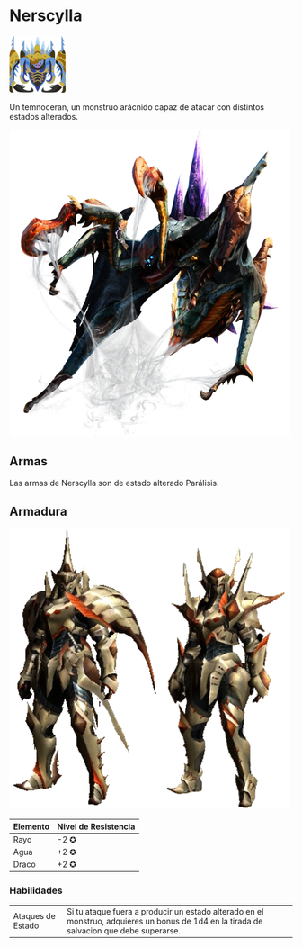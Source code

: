 <link rel="stylesheet" href="../../../base.css">

# Nerscylla

<img src="./nerscylla-icono.png" width="100">

Un temnoceran, un monstruo arácnido capaz de atacar con distintos estados alterados.

<img src="./nerscylla.png" width="500">

## Armas

Las armas de Nerscylla son de estado alterado Parálisis.

## Armadura

<img src="nerscylla-armaduras.png" width="500">

<table>
  <thead>
    <tr>
      <th>Elemento</th>
      <th>Nivel de Resistencia</th>
    </tr>
  </thead>
  <tbody>
    <tr>
      <td><span style='color:var(--rayo)'>Rayo</span></td>
      <td>-2 ✪</td>
    </tr>
    <tr>
      <td><span style='color:var(--agua)'>Agua</span></td>
      <td>+2 ✪</td>
    </tr>
    <tr>
      <td><span style='color:var(--draco)'>Draco</span></td>
      <td>+2 ✪</td>
    </tr>
  </tbody>
</table>

### Habilidades

<table>
  <tr>
    <td>Ataques de Estado</td>
    <td>Si tu ataque fuera a producir un estado alterado en el monstruo, adquieres un bonus de <span style='color:var(--ataque)'>1d4</span> en la tirada de salvacion que debe superarse.</td>
  </tr>
</table>